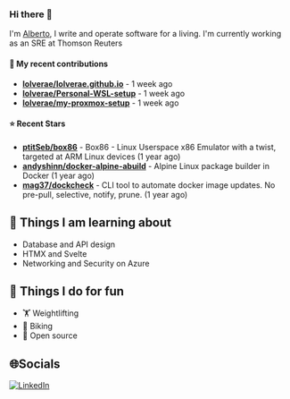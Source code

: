 ### Hi there 👋

I'm [Alberto](https://albertolvera.com), I write and operate software for a living. I'm currently working as an SRE at Thomson Reuters

#### 🚀 My recent contributions
- **[lolverae/lolverae.github.io](https://github.com/lolverae/lolverae.github.io)** - 1 week ago
- **[lolverae/Personal-WSL-setup](https://github.com/lolverae/Personal-WSL-setup)** - 1 week ago
- **[lolverae/my-proxmox-setup](https://github.com/lolverae/my-proxmox-setup)** - 1 week ago

#### ⭐ Recent Stars
- **[ptitSeb/box86](https://github.com/ptitSeb/box86)** - Box86 - Linux Userspace x86 Emulator with a twist, targeted at ARM Linux devices (1 year ago)
- **[andyshinn/docker-alpine-abuild](https://github.com/andyshinn/docker-alpine-abuild)** - Alpine Linux package builder in Docker (1 year ago)
- **[mag37/dockcheck](https://github.com/mag37/dockcheck)** - CLI tool to automate docker image updates. No pre-pull, selective, notify, prune. (1 year ago)

## 📖 Things I am learning about

- Database and API design
- HTMX and Svelte
- Networking and Security on Azure

## 💪 Things I do for fun

- 🏋 Weightlifting
- 🚴 Biking
- 🤼 Open source

## 🌐Socials
[![LinkedIn](https://img.shields.io/badge/LinkedIn-%230077B5.svg?logo=linkedin&logoColor=white)](https://www.linkedin.com/in/luis-alberto-olvera/)
